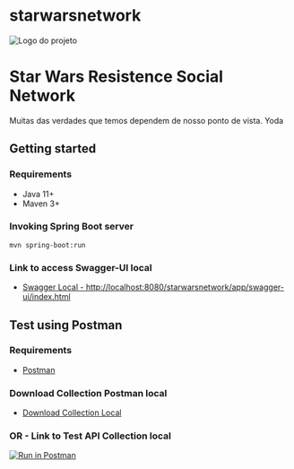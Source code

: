 # starwarsnetwork
![Logo do projeto](https://upload.wikimedia.org/wikipedia/commons/6/6c/Star_Wars_Logo.svg)

# Star Wars Resistence Social Network
Muitas das verdades que temos dependem de nosso ponto de vista.
Yoda

## Getting started
### Requirements 
* Java 11+
* Maven 3+

### Invoking Spring Boot server
```shell
mvn spring-boot:run
```

### Link to access Swagger-UI local
- [Swagger Local - http://localhost:8080/starwarsnetwork/app/swagger-ui/index.html](http://localhost:8080/starwarsnetwork/app/swagger-ui/index.html)

## Test using Postman
### Requirements 
* [Postman](https://www.postman.com/downloads/)

### Download Collection Postman local 
* [Download Collection Local](https://doc-0k-bk-docs.googleusercontent.com/docs/securesc/h22l1t7ahdpepunr09i7l683va6j0tpl/avftdbc54kqef75rhekm5nuvsd695jno/1634250900000/16624569353330097426/16624569353330097426/1C-dhGETCZxw-1jQx7mw7jcqWfGoNqjI4?e=download)

### OR - Link to Test API Collection local
[![Run in Postman](https://run.pstmn.io/button.svg)](https://app.getpostman.com/run-collection/2565843-0d31a064-0418-4962-bba7-e03c127db015?action=collection%2Ffork&collection-url=entityId%3D2565843-0d31a064-0418-4962-bba7-e03c127db015%26entityType%3Dcollection%26workspaceId%3D6d504e55-fc60-4f9e-b1f6-1ec6e78e78d9)
